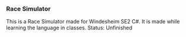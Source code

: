 ﻿### Race Simulator
This is a Race Simulator made for Windesheim SE2 C#. It is made while learning the language in classes.
Status: Unfinished